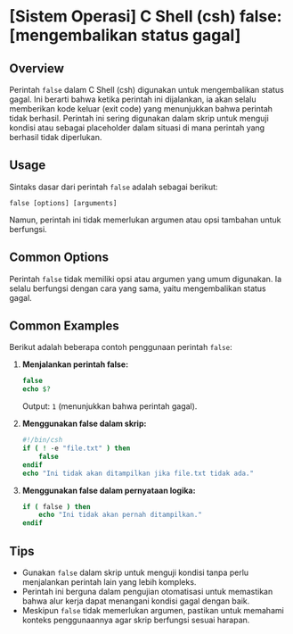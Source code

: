 # [Sistem Operasi] C Shell (csh) false: [mengembalikan status gagal]

## Overview
Perintah `false` dalam C Shell (csh) digunakan untuk mengembalikan status gagal. Ini berarti bahwa ketika perintah ini dijalankan, ia akan selalu memberikan kode keluar (exit code) yang menunjukkan bahwa perintah tidak berhasil. Perintah ini sering digunakan dalam skrip untuk menguji kondisi atau sebagai placeholder dalam situasi di mana perintah yang berhasil tidak diperlukan.

## Usage
Sintaks dasar dari perintah `false` adalah sebagai berikut:

```
false [options] [arguments]
```

Namun, perintah ini tidak memerlukan argumen atau opsi tambahan untuk berfungsi.

## Common Options
Perintah `false` tidak memiliki opsi atau argumen yang umum digunakan. Ia selalu berfungsi dengan cara yang sama, yaitu mengembalikan status gagal.

## Common Examples
Berikut adalah beberapa contoh penggunaan perintah `false`:

1. **Menjalankan perintah false:**
   ```csh
   false
   echo $?
   ```
   Output: `1` (menunjukkan bahwa perintah gagal).

2. **Menggunakan false dalam skrip:**
   ```csh
   #!/bin/csh
   if ( ! -e "file.txt" ) then
       false
   endif
   echo "Ini tidak akan ditampilkan jika file.txt tidak ada."
   ```

3. **Menggunakan false dalam pernyataan logika:**
   ```csh
   if ( false ) then
       echo "Ini tidak akan pernah ditampilkan."
   endif
   ```

## Tips
- Gunakan `false` dalam skrip untuk menguji kondisi tanpa perlu menjalankan perintah lain yang lebih kompleks.
- Perintah ini berguna dalam pengujian otomatisasi untuk memastikan bahwa alur kerja dapat menangani kondisi gagal dengan baik.
- Meskipun `false` tidak memerlukan argumen, pastikan untuk memahami konteks penggunaannya agar skrip berfungsi sesuai harapan.